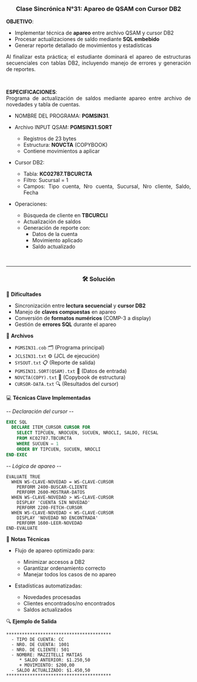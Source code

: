 <div style="text-align:center">

<h3> Clase Sincrónica N°31: Apareo de QSAM con Cursor DB2 </h3>

</div>

<div style="text-align:justify">

<strong>OBJETIVO</strong>: 
* Implementar técnica de <strong>apareo</strong> entre archivo QSAM y cursor DB2
* Procesar actualizaciones de saldo mediante <strong>SQL embebido</strong>
* Generar reporte detallado de movimientos y estadísticas

Al finalizar esta práctica; el estudiante dominará el apareo de estructuras secuenciales con tablas DB2, incluyendo manejo de errores y generación de reportes.

<br>

<strong>ESPECIFICACIONES</strong>:  
Programa de actualización de saldos mediante apareo entre archivo de novedades y tabla de cuentas.

* NOMBRE DEL PROGRAMA: <strong>PGMSIN31</strong>.

* Archivo INPUT QSAM: <strong>PGMSIN31.SORT</strong>
    * Registros de 23 bytes
    * Estructura: <strong>NOVCTA</strong> (COPYBOOK)
    * Contiene movimientos a aplicar

* Cursor DB2: 
    * Tabla: <strong>KC02787.TBCURCTA</strong>
    * Filtro: Sucursal = 1
    * Campos: Tipo cuenta, Nro cuenta, Sucursal, Nro cliente, Saldo, Fecha

* Operaciones:
    * Búsqueda de cliente en <strong>TBCURCLI</strong>
    * Actualización de saldos
    * Generación de reporte con:
        - Datos de la cuenta
        - Movimiento aplicado
        - Saldo actualizado

</div>

<br>

<hr>

<div style="text-align:center">

<h3>🛠️ Solución</h3>

</div>

🎯 **Dificultades**
* Sincronización entre <strong>lectura secuencial</strong> y <strong>cursor DB2</strong>
* Manejo de <strong>claves compuestas</strong> en apareo
* Conversión de <strong>formatos numéricos</strong> (COMP-3 a display)
* Gestión de <strong>errores SQL</strong> durante el apareo

📂 **Archivos**  
* `PGMSIN31.cob` 🗂️ (Programa principal)  
* `JCLSIN31.txt` ⚙️ (JCL de ejecución)  
* `SYSOUT.txt` 📋 (Reporte de salida)  
* `PGMSIN31.SORT(QSAM).txt` 📁 (Datos de entrada)  
* `NOVCTA(COPY).txt` 📑 (Copybook de estructura)  
* `CURSOR-DATA.txt` 🔍 (Resultados del cursor)  

💻 **Técnicas Clave Implementadas**

*-- Declaración del cursor --*
```sql
EXEC SQL
  DECLARE ITEM_CURSOR CURSOR FOR
    SELECT TIPCUEN, NROCUEN, SUCUEN, NROCLI, SALDO, FECSAL
    FROM KC02787.TBCURCTA
    WHERE SUCUEN = 1
    ORDER BY TIPCUEN, SUCUEN, NROCLI
END-EXEC
```

*-- Lógica de apareo --*

```cobol
EVALUATE TRUE
  WHEN WS-CLAVE-NOVEDAD = WS-CLAVE-CURSOR
    PERFORM 2400-BUSCAR-CLIENTE
    PERFORM 2600-MOSTRAR-DATOS
  WHEN WS-CLAVE-NOVEDAD > WS-CLAVE-CURSOR
    DISPLAY 'CUENTA SIN NOVEDAD'
    PERFORM 2200-FETCH-CURSOR
  WHEN WS-CLAVE-NOVEDAD < WS-CLAVE-CURSOR
    DISPLAY 'NOVEDAD NO ENCONTRADA'
    PERFORM 1600-LEER-NOVEDAD
END-EVALUATE
```

📝 **Notas Técnicas**

* Flujo de apareo optimizado para:
    * Minimizar accesos a DB2
    * Garantizar ordenamiento correcto
    * Manejar todos los casos de no apareo

* Estadísticas automatizadas:
    * Novedades procesadas
    * Clientes encontrados/no encontrados
    * Saldos actualizados

🔍 **Ejemplo de Salida**

```cobol
****************************************
  - TIPO DE CUENTA: CC
  - NRO. DE CUENTA: 1001
  - NRO. DE CLIENTE: 501
  - NOMBRE: MAZZITELLI MATIAS
     * SALDO ANTERIOR: $1.250,50
     + MOVIMIENTO: $200,00
  - SALDO ACTUALIZADO: $1.450,50
****************************************
```


